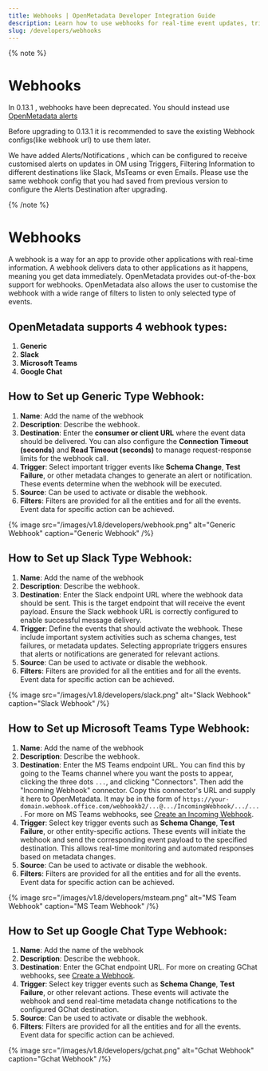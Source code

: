 ```yaml
---
title: Webhooks | OpenMetadata Developer Integration Guide
description: Learn how to use webhooks for real-time event updates, triggers, and third-party integrations.
slug: /developers/webhooks
---
```


{% note %}

# Webhooks

In 0.13.1 , webhooks have been deprecated. You should instead use [OpenMetadata alerts](/how-to-guides/admin-guide/alerts)

Before upgrading to 0.13.1 it is recommended to save the existing Webhook configs(like webhook url) to use them later.

We have added Alerts/Notifications , which can be configured to receive customised alerts on updates in OM using Triggers, Filtering Information to different destinations like Slack, MsTeams or even Emails.
Please use the same webhook config that you had saved from previous version to configure the Alerts Destination after upgrading.

{% /note %}

# Webhooks

A webhook is a way for an app to provide other applications with real-time information.
A webhook delivers data to other applications as it happens, meaning you get data immediately.
OpenMetadata provides out-of-the-box support for webhooks.
OpenMetadata also allows the user to customise the webhook with a wide range of filters to listen to only selected type of events.


## OpenMetadata supports 4 webhook types:
1. **Generic**
2. **Slack**
3. **Microsoft Teams**
4. **Google Chat**

## How to Set up Generic Type Webhook:
1. **Name**: Add the name of the webhook
2. **Description**: Describe the webhook.
3. **Destination**: Enter the **consumer or client URL** where the event data should be delivered. You can also configure the **Connection Timeout (seconds)** and **Read Timeout (seconds)** to manage request-response limits for the webhook call.
4. **Trigger**: Select important trigger events like **Schema Change**, **Test Failure**, or other metadata changes to generate an alert or notification. These events determine when the webhook will be executed.
5. **Source**: Can be used to activate or disable the webhook.
6. **Filters**: Filters are provided for all the entities and for all the events.
   Event data for specific action can be achieved.

{% image
src="/images/v1.8/developers/webhook.png"
alt="Generic Webhook"
caption="Generic Webhook"
/%}

## How to Set up Slack Type Webhook:
1. **Name**: Add the name of the webhook
2. **Description**: Describe the webhook.
3. **Destination**: Enter the Slack endpoint URL where the webhook data should be sent. This is the target endpoint that will receive the event payload. Ensure the Slack webhook URL is correctly configured to enable successful message delivery.
4. **Trigger**: Define the events that should activate the webhook. These include important system activities such as schema changes, test failures, or metadata updates. Selecting appropriate triggers ensures that alerts or notifications are generated for relevant actions.
5. **Source**: Can be used to activate or disable the webhook.
6. **Filters**: Filters are provided for all the entities and for all the events.
   Event data for specific action can be achieved.


{% image
src="/images/v1.8/developers/slack.png"
alt="Slack Webhook"
caption="Slack Webhook"
/%}

## How to Set up Microsoft Teams Type Webhook:
1. **Name**: Add the name of the webhook
2. **Description**: Describe the webhook.
3. **Destination**: Enter the MS Teams endpoint URL.  You can find this by going to the Teams channel where you want the posts to appear, clicking the three dots `...`, and clicking "Connectors".  Then add the "Incoming Webhook" connector.  Copy this connector's URL and supply it here to OpenMetadata.  It may be in the form of `https://your-domain.webhook.office.com/webhookb2/...@.../IncomingWebhook/.../...`.  For more on MS Teams webhooks, see [Create an Incoming Webhook](https://learn.microsoft.com/en-us/microsoftteams/platform/webhooks-and-connectors/how-to/add-incoming-webhook).
4. **Trigger**: Select key trigger events such as **Schema Change**, **Test Failure**, or other entity-specific actions. These events will initiate the webhook and send the corresponding event payload to the specified destination. This allows real-time monitoring and automated responses based on metadata changes.
5. **Source**: Can be used to activate or disable the webhook.
6. **Filters**: Filters are provided for all the entities and for all the events.
   Event data for specific action can be achieved.

{% image
src="/images/v1.8/developers/msteam.png"
alt="MS Team Webhook"
caption="MS Team Webhook"
/%} 

## How to Set up Google Chat Type Webhook:
1. **Name**: Add the name of the webhook
2. **Description**: Describe the webhook.
3. **Destination**: Enter the GChat endpoint URL.  For more on creating GChat webhooks, see [Create a Webhook](https://developers.google.com/chat/how-tos/webhooks#create_a_webhook).
4. **Trigger**: Select key trigger events such as **Schema Change**, **Test Failure**, or other relevant actions. These events will activate the webhook and send real-time metadata change notifications to the configured GChat destination.
5. **Source**: Can be used to activate or disable the webhook.
6. **Filters**: Filters are provided for all the entities and for all the events.
   Event data for specific action can be achieved.

{% image
src="/images/v1.8/developers/gchat.png"
alt="Gchat Webhook"
caption="Gchat Webhook"
/%} 
